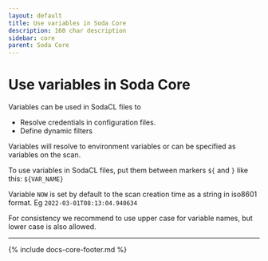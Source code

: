 ```yaml
---
layout: default
title: Use variables in Soda Core
description: 160 char description
sidebar: core
parent: Soda Core
---
```


# Use variables in Soda Core

Variables can be used in SodaCL files to

* Resolve credentials in configuration files.
* Define dynamic filters

Variables will resolve to environment variables or can be specified as variables on the scan.

To use variables in SodaCL files, put them between markers `${` and `}` like this: `${VAR_NAME}`

Variable `NOW` is set by default to the scan creation time as a string in iso8601 format. Eg `2022-03-01T08:13:04.940634`

For consistency we recommend to use upper case for variable names, but lower case is also allowed.




---
{% include docs-core-footer.md %}
